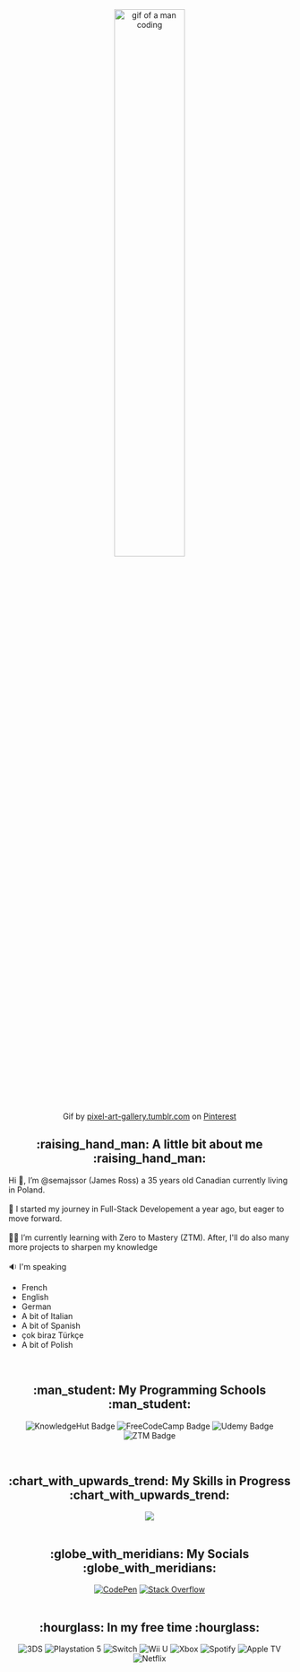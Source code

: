 <div align="center">
  <img alt="gif of a man coding" src="https://64.media.tumblr.com/ba114d240ed9d19e927a725cc599b038/tumblr_o8ol0qfp3d1r4gsiio1_1280.gif" style="width: 50%; height: auto;">
  <p align="center">Gif by <a href="https://pixel-art-gallery.tumblr.com/image/146052666054">pixel-art-gallery.tumblr.com</a> on <a href="https://www.pinterest.ca/pin/380483868505781309/">Pinterest</a></p>
</div>

<h2 align="center">:raising_hand_man: A little bit about me :raising_hand_man:</h2>

  Hi :wave:, I’m @semajssor (James Ross) a 35 years old Canadian currently living in Poland. <br>
<br>
  👀  I started my journey in Full-Stack Developement a year ago, but eager to move forward.<br>
<br>
  :man_technologist: I’m currently learning with Zero to Mastery (ZTM). After, I'll do also many more projects to sharpen my knowledge<br>
<br>
🔉 I'm speaking
* French
* English
* German
* A bit of Italian
* A bit of Spanish
* çok biraz Türkçe
* A bit of Polish
<br>

<h2 align="center">:man_student: My Programming Schools :man_student:</h2>
  <p align="center">
    <img alt="KnowledgeHut Badge" src="https://img.shields.io/badge/KnowledgeHut-c309db?style=for-the-badge&logo=https://i.ibb.co/FW5rCwP/channels4-profile-removebg-preview.png&logoWidth=100">
   <!-- <img alt="Datacamp Badge" src="https://img.shields.io/badge/Datacamp-05192D?style=for-the-badge&logo=datacamp&logoColor=03E860"> -->
    <img alt="FreeCodeCamp Badge" src="https://img.shields.io/badge/Freecodecamp-%23123.svg?&style=for-the-badge&logo=freecodecamp&logoColor=green">
    <img alt="Udemy Badge" src="https://img.shields.io/badge/Udemy-A435F0?style=for-the-badge&logo=Udemy&logoColor=white">
    <img alt="ZTM Badge" src="https://img.shields.io/badge/ZTM-32de88?style=for-the-badge&logo=https://i.ibb.co/v1SJdws/35373879-removebg-preview.png">

  </p>
<br>

<h2 align="center">:chart_with_upwards_trend: My Skills in Progress :chart_with_upwards_trend:</h2>
  <div align="center">
    <a href="https://skillicons.dev">
    <img src="https://skillicons.dev/icons?i=html,css,bootstrap,js,react,angular,nodejs,vue,express,postgres,postman,babel,git,github,vscode" />
    </a>
  </div>
<br>

<h2 align="center">:globe_with_meridians: My Socials :globe_with_meridians:</h2>
  <div align="center">
  <a href="https://codepen.io/James-Ross-the-coder"><img alt="CodePen" src="https://img.shields.io/badge/Codepen-000000?style=for-the-badge&logo=codepen&logoColor=white)"></a>
  <a href="https://stackoverflow.com/users/22736184/semajssor"><img alt="Stack Overflow" src="https://img.shields.io/badge/-Stackoverflow-FE7A16?style=for-the-badge&logo=stack-overflow&logoColor=white"></a>
  </div>
<br>

<h2 align="center">:hourglass: In my free time :hourglass:</h2>
  <div align="center">
    <img alt="3DS" src="https://img.shields.io/badge/3DS-D12228?style=for-the-badge&logo=nintendo-3ds&logoColor=white">
    <img alt="Playstation 5" src="https://img.shields.io/badge/Playstation%205-003791?style=for-the-badge&logo=playstation-5&logoColor=white">
    <img alt="Switch" src="https://img.shields.io/badge/Switch-E60012?style=for-the-badge&logo=nintendo-switch&logoColor=white">
    <img alt="Wii U" src="https://img.shields.io/badge/Wii%20U-8B8B8B?style=for-the-badge&logo=wiiu&logoColor=white">
    <img alt="Xbox" src="https://img.shields.io/badge/xbox-%23107C10.svg?style=for-the-badge&logo=xbox&logoColor=white">
    <img alt="Spotify" src="https://img.shields.io/badge/Spotify-1ED760?style=for-the-badge&logo=spotify&logoColor=white">
    <img alt="Apple TV" src="https://img.shields.io/badge/Apple%20TV-000000?style=for-the-badge&logo=Apple%20TV&logoColor=white">
    <img alt="Netflix" src="https://img.shields.io/badge/Netflix-E50914?style=for-the-badge&logo=netflix&logoColor=white">
  </div>
<br>
<!--
<h2 align="center">:trophy: My Stats :trophy:</h2>
  <div align="center">
    <img alt="James' GitHub stats" src="https://github-readme-stats.vercel.app/api?username=semajssor&show_icons=true&theme=github_dark_dimmed">
  </div> -->
<!---
semajssor/semajssor is a ✨ special ✨ repository because its `README.md` (this file) appears on your GitHub profile.
You can click the Preview link to take a look at your changes.
--->

